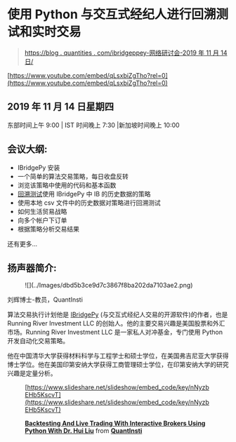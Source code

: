 # 使用 Python 与交互式经纪人进行回溯测试和实时交易

> [https://blog . quantities . com/ibridgeppey-网络研讨会-2019 年 11 月 14 日/](https://blog.quantinsti.com/ibridgepy-webinar-14-november-2019/)

[https://www.youtube.com/embed/qLsxbiZgTho?rel=0](https://www.youtube.com/embed/qLsxbiZgTho?rel=0)

## **2019 年 11 月 14 日星期四**

东部时间上午 9:00 | IST 时间晚上 7:30 |新加坡时间晚上 10:00

## 会议大纲:

*   IBridgePy 安装
*   一个简单的算法交易策略，每日收盘反转
*   浏览该策略中使用的代码和基本函数
*   [回溯测试](/backtesting/)使用 IBridgePy 中 IB 的历史数据的策略
*   使用本地 csv 文件中的历史数据对策略进行回溯测试
*   如何生活贸易战略
*   向多个帐户下订单
*   根据策略分析交易结果

还有更多...

## 扬声器简介:

<figure class="kg-card kg-image-card">![](../Images/dbd5b3ce9d7c3867f8ba202da7103ae2.png)</figure>

刘辉博士-教员，QuantInsti

算法交易执行计划他是 [IBridgePy](https://quantra.quantinsti.com/course/Automated-Trading-IBridgePY-Interactive-Brokers-Platform) (与交互式经纪人交易的开源软件)的作者，也是 Running River Investment LLC 的创始人。他的主要交易兴趣是美国股票和外汇市场。Running River Investment LLC 是一家私人对冲基金，专门使用 Python 开发自动化交易策略。

他在中国清华大学获得材料科学与工程学士和硕士学位，在美国弗吉尼亚大学获得博士学位。他在美国印第安纳大学获得工商管理硕士学位，在印第安纳大学的研究兴趣是定量分析。

<figure class="kg-card kg-embed-card">

[https://www.slideshare.net/slideshow/embed_code/key/nNyzbEHb5KscvT](https://www.slideshare.net/slideshow/embed_code/key/nNyzbEHb5KscvT)

**[Backtesting And Live Trading With Interactive Brokers Using Python With Dr. Hui Liu](https://www.slideshare.net/QuantInsti/backtesting-and-live-trading-with-interactive-brokers-using-python-with-dr-hui-liu "Backtesting And Live Trading With Interactive Brokers Using Python With Dr. Hui Liu")** from **[QuantInsti](https://www.slideshare.net/QuantInsti)**</figure>